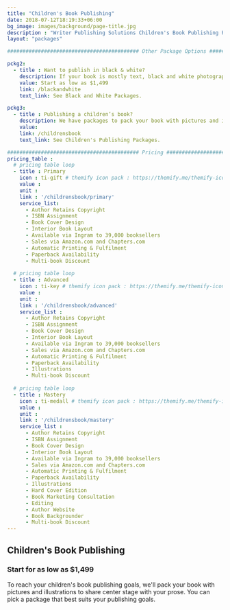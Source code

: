 ```yaml
---
title: "Children's Book Publishing"
date: 2018-07-12T18:19:33+06:00
bg_image: images/background/page-title.jpg
description : "Writer Publishing Solutions Children's Book Publishing Packages"
layout: "packages"

########################################### Other Package Options #########################################

pckg2:
  - title : Want to publish in black & white?
    description: If your book is mostly text, black and white photographs, or line drawings, look no further - we have a black and white publishing package tailored for you.
    value: Start as low as $1,499
    link: /blackandwhite
    text_link: See Black and White Packages.

pckg3:
  - title : Publishing a children’s book?
    description: We have packages to pack your book with pictures and illustrations for the little ones.
    value: 
    link: /childrensbook
    text_link: See Children's Publishing Packages.

########################################### Pricing #########################################
pricing_table : 
  # pricing table loop
  - title : Primary
    icon : ti-gift # themify icon pack : https://themify.me/themify-icons
    value : 
    unit : 
    link : '/childrensbook/primary'
    service_list: 
      - Author Retains Copyright
      - ISBN Assignment
      - Book Cover Design
      - Interior Book Layout
      - Available via Ingram to 39,000 booksellers
      - Sales via Amazon.com and Chapters.com
      - Automatic Printing & Fulfilment
      - Paperback Availability
      - Multi-book Discount
      
  # pricing table loop
  - title : Advanced
    icon : ti-key # themify icon pack : https://themify.me/themify-icons
    value : 
    unit : 
    link : '/childrensbook/advanced'
    service_list : 
      - Author Retains Copyright
      - ISBN Assignment
      - Book Cover Design
      - Interior Book Layout
      - Available via Ingram to 39,000 booksellers
      - Sales via Amazon.com and Chapters.com
      - Automatic Printing & Fulfilment
      - Paperback Availability
      - Illustrations
      - Multi-book Discount
      
  # pricing table loop
  - title : Mastery
    icon : ti-medall # themify icon pack : https://themify.me/themify-icons
    value : 
    unit : 
    link : '/childrensbook/mastery'
    service_list : 
      - Author Retains Copyright
      - ISBN Assignment
      - Book Cover Design
      - Interior Book Layout
      - Available via Ingram to 39,000 booksellers
      - Sales via Amazon.com and Chapters.com
      - Automatic Printing & Fulfilment
      - Paperback Availability
      - Illustrations
      - Hard Cover Edition
      - Book Marketing Consultation
      - Editing
      - Author Website
      - Book Backgrounder
      - Multi-book Discount
---
```


## Children's Book Publishing

### Start for as low as $1,499

To reach your children's book publishing goals, we'll pack your book with pictures and illustrations to share center stage with your prose. You can pick a package that best suits your publishing goals.